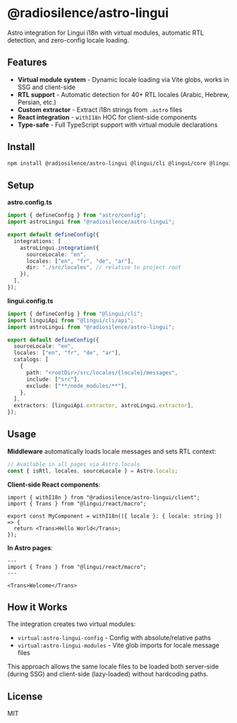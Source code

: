# @radiosilence/astro-lingui

Astro integration for Lingui i18n with virtual modules, automatic RTL detection, and zero-config locale loading.

## Features

- **Virtual module system** - Dynamic locale loading via Vite globs, works in SSG and client-side
- **RTL support** - Automatic detection for 40+ RTL locales (Arabic, Hebrew, Persian, etc.)
- **Custom extractor** - Extract i18n strings from `.astro` files
- **React integration** - `withI18n` HOC for client-side components
- **Type-safe** - Full TypeScript support with virtual module declarations

## Install

```bash
npm install @radiosilence/astro-lingui @lingui/cli @lingui/core @lingui/react @lingui/vite-plugin
```

## Setup

**astro.config.ts**
```ts
import { defineConfig } from "astro/config";
import astroLingui from "@radiosilence/astro-lingui";

export default defineConfig({
  integrations: [
    astroLingui.integration({
      sourceLocale: "en",
      locales: ["en", "fr", "de", "ar"],
      dir: "./src/locales", // relative to project root
    }),
  ],
});
```

**lingui.config.ts**
```ts
import { defineConfig } from "@lingui/cli";
import linguiApi from "@lingui/cli/api";
import astroLingui from "@radiosilence/astro-lingui";

export default defineConfig({
  sourceLocale: "en",
  locales: ["en", "fr", "de", "ar"],
  catalogs: [
    {
      path: "<rootDir>/src/locales/{locale}/messages",
      include: ["src"],
      exclude: ["**/node_modules/**"],
    },
  ],
  extractors: [linguiApi.extractor, astroLingui.extractor],
});
```

## Usage

**Middleware** automatically loads locale messages and sets RTL context:

```ts
// Available in all pages via Astro.locals
const { isRtl, locales, sourceLocale } = Astro.locals;
```

**Client-side React components**:

```tsx
import { withI18n } from "@radiosilence/astro-lingui/client";
import { Trans } from "@lingui/react/macro";

export const MyComponent = withI18n(({ locale }: { locale: string }) => {
  return <Trans>Hello World</Trans>;
});
```

**In Astro pages**:

```astro
---
import { Trans } from "@lingui/react/macro";
---

<Trans>Welcome</Trans>
```

## How it Works

The integration creates two virtual modules:

- `virtual:astro-lingui-config` - Config with absolute/relative paths
- `virtual:astro-lingui-modules` - Vite glob imports for locale message files

This approach allows the same locale files to be loaded both server-side (during SSG) and client-side (lazy-loaded) without hardcoding paths.

## License

MIT
